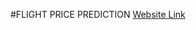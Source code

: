 #FLIGHT PRICE PREDICTION
<a href="https://flight-price-prediction-lns9777.streamlit.app/">Website Link</a>
